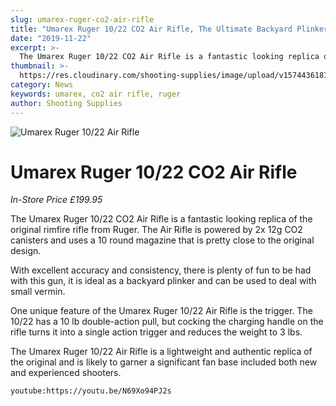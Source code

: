 ```yaml
---
slug: umarex-ruger-co2-air-rifle
title: "Umarex Ruger 10/22 CO2 Air Rifle, The Ultimate Backyard Plinker"
date: "2019-11-22"
excerpt: >-
  The Umarex Ruger 10/22 CO2 Air Rifle is a fantastic looking replica of the original rimfire rifle from Ruger.
thumbnail: >-
  https://res.cloudinary.com/shooting-supplies/image/upload/v1574436181/Umarex-Ruger-10-22-CO2-Air-Rifle_nn3cu5.jpg
category: News
keywords: umarex, co2 air rifle, ruger
author: Shooting Supplies
---
```


![Umarex Ruger 10/22 Air Rifle](https://res.cloudinary.com/shooting-supplies/image/upload/v1574436181/Umarex-Ruger-10-22-CO2-Air-Rifle_nn3cu5.jpg)

# **Umarex Ruger 10/22 CO2 Air Rifle**

_In-Store Price £199.95_

The Umarex Ruger 10/22 CO2 Air Rifle is a fantastic looking replica of the original rimfire rifle from Ruger. The Air Rifle is powered by 2x 12g CO2 canisters and uses a 10 round magazine that is pretty close to the original design.

With excellent accuracy and consistency, there is plenty of fun to be had with this gun, it is ideal as a backyard plinker and can be used to deal with small vermin.

One unique feature of the Umarex Ruger 10/22 Air Rifle is the trigger. The 10/22 has a 10 lb double-action pull, but cocking the charging handle on the rifle turns it into a single action trigger and reduces the weight to 3 lbs.

The Umarex Ruger 10/22 Air Rifle is a lightweight and authentic replica of the original and is likely to garner a significant fan base included both new and experienced shooters.

`youtube:https://youtu.be/N69Xo94PJ2s`
